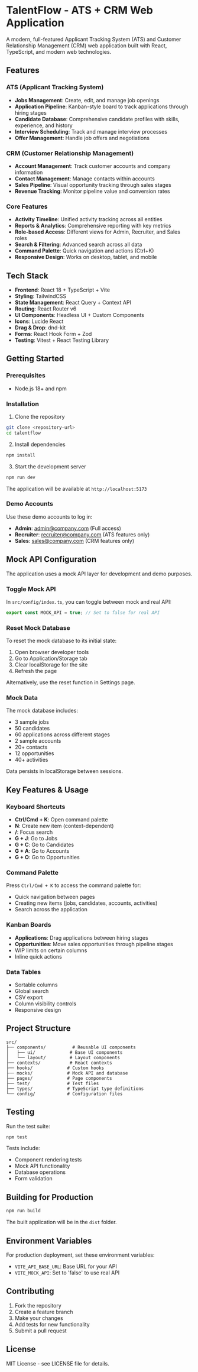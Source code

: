 # TalentFlow - ATS + CRM Web Application

A modern, full-featured Applicant Tracking System (ATS) and Customer Relationship Management (CRM) web application built with React, TypeScript, and modern web technologies.

## Features

### ATS (Applicant Tracking System)
- **Jobs Management**: Create, edit, and manage job openings
- **Application Pipeline**: Kanban-style board to track applications through hiring stages
- **Candidate Database**: Comprehensive candidate profiles with skills, experience, and history
- **Interview Scheduling**: Track and manage interview processes
- **Offer Management**: Handle job offers and negotiations

### CRM (Customer Relationship Management)
- **Account Management**: Track customer accounts and company information
- **Contact Management**: Manage contacts within accounts
- **Sales Pipeline**: Visual opportunity tracking through sales stages
- **Revenue Tracking**: Monitor pipeline value and conversion rates

### Core Features
- **Activity Timeline**: Unified activity tracking across all entities
- **Reports & Analytics**: Comprehensive reporting with key metrics
- **Role-based Access**: Different views for Admin, Recruiter, and Sales roles
- **Search & Filtering**: Advanced search across all data
- **Command Palette**: Quick navigation and actions (Ctrl+K)
- **Responsive Design**: Works on desktop, tablet, and mobile

## Tech Stack

- **Frontend**: React 18 + TypeScript + Vite
- **Styling**: TailwindCSS
- **State Management**: React Query + Context API
- **Routing**: React Router v6
- **UI Components**: Headless UI + Custom Components
- **Icons**: Lucide React
- **Drag & Drop**: dnd-kit
- **Forms**: React Hook Form + Zod
- **Testing**: Vitest + React Testing Library

## Getting Started

### Prerequisites
- Node.js 18+ and npm

### Installation

1. Clone the repository
```bash
git clone <repository-url>
cd talentflow
```

2. Install dependencies
```bash
npm install
```

3. Start the development server
```bash
npm run dev
```

The application will be available at `http://localhost:5173`

### Demo Accounts

Use these demo accounts to log in:
- **Admin**: admin@company.com (Full access)
- **Recruiter**: recruiter@company.com (ATS features only)
- **Sales**: sales@company.com (CRM features only)

## Mock API Configuration

The application uses a mock API layer for development and demo purposes.

### Toggle Mock API

In `src/config/index.ts`, you can toggle between mock and real API:
```typescript
export const MOCK_API = true; // Set to false for real API
```

### Reset Mock Database

To reset the mock database to its initial state:
1. Open browser developer tools
2. Go to Application/Storage tab
3. Clear localStorage for the site
4. Refresh the page

Alternatively, use the reset function in Settings page.

### Mock Data

The mock database includes:
- 3 sample jobs
- 50 candidates
- 60 applications across different stages  
- 2 sample accounts
- 20+ contacts
- 12 opportunities
- 40+ activities

Data persists in localStorage between sessions.

## Key Features & Usage

### Keyboard Shortcuts
- **Ctrl/Cmd + K**: Open command palette
- **N**: Create new item (context-dependent)
- **/**: Focus search
- **G + J**: Go to Jobs
- **G + C**: Go to Candidates  
- **G + A**: Go to Accounts
- **G + O**: Go to Opportunities

### Command Palette
Press `Ctrl/Cmd + K` to access the command palette for:
- Quick navigation between pages
- Creating new items (jobs, candidates, accounts, activities)
- Search across the application

### Kanban Boards
- **Applications**: Drag applications between hiring stages
- **Opportunities**: Move sales opportunities through pipeline stages
- WIP limits on certain columns
- Inline quick actions

### Data Tables
- Sortable columns
- Global search
- CSV export
- Column visibility controls
- Responsive design

## Project Structure

```
src/
├── components/          # Reusable UI components
│   ├── ui/             # Base UI components
│   └── layout/         # Layout components
├── contexts/           # React contexts
├── hooks/             # Custom hooks
├── mocks/             # Mock API and database
├── pages/             # Page components
├── test/              # Test files
├── types/             # TypeScript type definitions
└── config/            # Configuration files
```

## Testing

Run the test suite:
```bash
npm test
```

Tests include:
- Component rendering tests
- Mock API functionality
- Database operations
- Form validation

## Building for Production

```bash
npm run build
```

The built application will be in the `dist` folder.

## Environment Variables

For production deployment, set these environment variables:
- `VITE_API_BASE_URL`: Base URL for your API
- `VITE_MOCK_API`: Set to 'false' to use real API

## Contributing

1. Fork the repository
2. Create a feature branch
3. Make your changes
4. Add tests for new functionality
5. Submit a pull request

## License

MIT License - see LICENSE file for details.